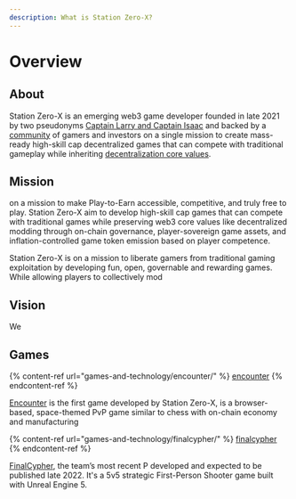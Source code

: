 ```yaml
---
description: What is Station Zero-X?
---
```


# Overview

## About

Station Zero-X is an emerging web3 game developer founded in late 2021 by two pseudonyms [Captain Larry and Captain Isaac](station-zero-x/team.md) and backed by a [community](governance/community.md) of gamers and investors on a single mission to create mass-ready high-skill cap decentralized games that can compete with traditional gameplay while inheriting [decentralization core values](station-zero-x/rationale.md).&#x20;

## Mission

on a mission to make Play-to-Earn accessible, competitive, and truly free to play. Station Zero-X aim to develop high-skill cap games that can compete with traditional games while preserving web3 core values like decentralized modding through on-chain governance, player-sovereign game assets, and inflation-controlled game token emission based on player competence.



Station Zero-X is on a mission to liberate gamers from traditional gaming exploitation by developing fun, open, governable and rewarding games. While allowing players to collectively mod

## Vision

We&#x20;

## Games

{% content-ref url="games-and-technology/encounter/" %}
[encounter](games-and-technology/encounter/)
{% endcontent-ref %}

[Encounter](games-and-technology/encounter/) is the first game developed by Station Zero-X, is a browser-based, space-themed PvP game similar to chess with on-chain economy and manufacturing





{% content-ref url="games-and-technology/finalcypher/" %}
[finalcypher](games-and-technology/finalcypher/)
{% endcontent-ref %}

[FinalCypher](games-and-technology/finalcypher/), the team’s most recent P developed and expected to be published late 2022. It's a 5v5 strategic First-Person Shooter game built with Unreal Engine 5.
